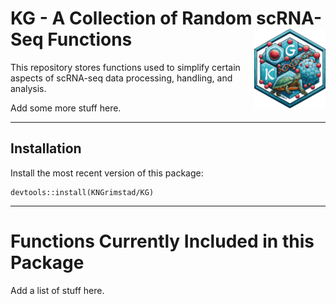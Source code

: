 <h1>
  KG - A Collection of Random scRNA-Seq Functions&nbsp;<img align = "right" src = "KG_logotype.png" width = "114.3" height = "127.275">
</h1>

This repository stores functions used to simplify certain aspects of scRNA-seq data processing, handling, and analysis. 

Add some more stuff here. 

---
## Installation
Install the most recent version of this package: 
```
devtools::install(KNGrimstad/KG)
```
---
# Functions Currently Included in this Package
Add a list of stuff here.
